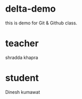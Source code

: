 # delta-demo
this is demo for Git &amp; Github class.
# teacher
shradda khapra
# student
Dinesh kumawat
